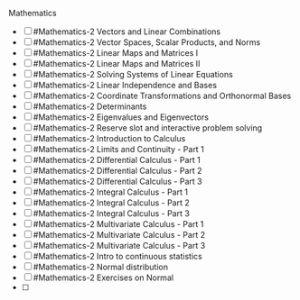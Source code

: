 Mathematics

- [ ]  #Mathematics-2 Vectors and Linear Combinations 
- [ ] #Mathematics-2 Vector Spaces, Scalar Products, and Norms
- [ ] #Mathematics-2 Linear Maps and Matrices I
- [ ] #Mathematics-2 Linear Maps and Matrices II
- [ ] #Mathematics-2 Solving Systems of Linear Equations
- [ ] #Mathematics-2 Linear Independence and Bases
- [ ] #Mathematics-2 Coordinate Transformations and Orthonormal Bases
- [ ] #Mathematics-2 Determinants
- [ ] #Mathematics-2 Eigenvalues and Eigenvectors
- [ ] #Mathematics-2 Reserve slot and interactive problem solving
- [ ] #Mathematics-2 Introduction to Calculus
- [ ] #Mathematics-2 Limits and Continuity - Part 1
- [ ] #Mathematics-2 Differential Calculus - Part 1
- [ ] #Mathematics-2 Differential Calculus - Part 2
- [ ] #Mathematics-2 Differential Calculus - Part 3
- [ ] #Mathematics-2 Integral Calculus - Part 1
- [ ] #Mathematics-2 Integral Calculus - Part 2
- [ ] #Mathematics-2 Integral Calculus - Part 3
- [ ] #Mathematics-2 Multivariate Calculus - Part 1
- [ ] #Mathematics-2 Multivariate Calculus - Part 2
- [ ] #Mathematics-2 Multivariate Calculus - Part 3
- [ ] #Mathematics-2 Intro to continuous statistics
- [ ] #Mathematics-2 Normal distribution
- [ ] #Mathematics-2 Exercises on Normal
- [ ] 